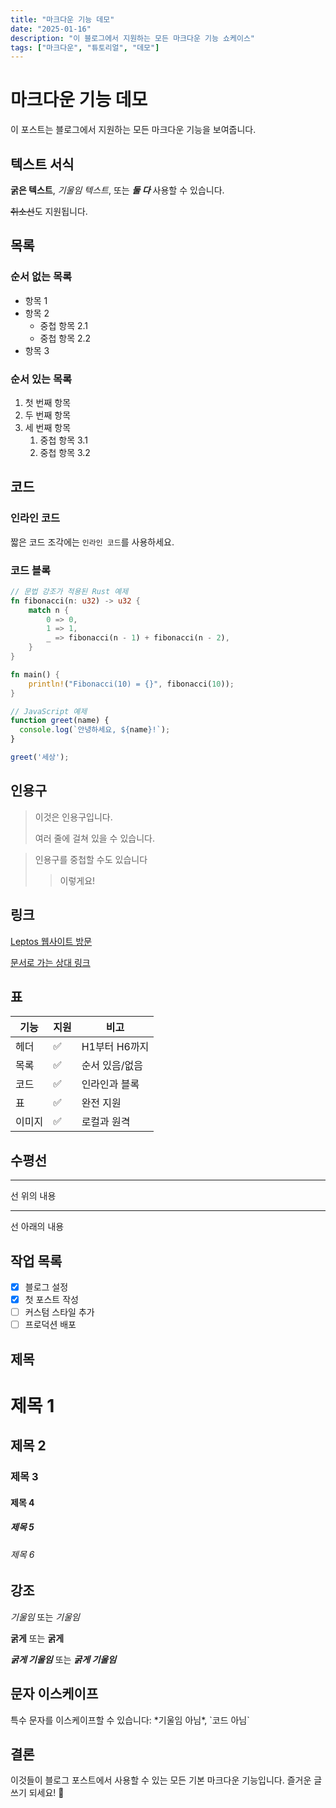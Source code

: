 ```yaml
---
title: "마크다운 기능 데모"
date: "2025-01-16"
description: "이 블로그에서 지원하는 모든 마크다운 기능 쇼케이스"
tags: ["마크다운", "튜토리얼", "데모"]
---
```


# 마크다운 기능 데모

이 포스트는 블로그에서 지원하는 모든 마크다운 기능을 보여줍니다.

## 텍스트 서식

**굵은 텍스트**, *기울임 텍스트*, 또는 ***둘 다*** 사용할 수 있습니다.

~~취소선~~도 지원됩니다.

## 목록

### 순서 없는 목록

- 항목 1
- 항목 2
  - 중첩 항목 2.1
  - 중첩 항목 2.2
- 항목 3

### 순서 있는 목록

1. 첫 번째 항목
2. 두 번째 항목
3. 세 번째 항목
   1. 중첩 항목 3.1
   2. 중첩 항목 3.2

## 코드

### 인라인 코드

짧은 코드 조각에는 `인라인 코드`를 사용하세요.

### 코드 블록

```rust
// 문법 강조가 적용된 Rust 예제
fn fibonacci(n: u32) -> u32 {
    match n {
        0 => 0,
        1 => 1,
        _ => fibonacci(n - 1) + fibonacci(n - 2),
    }
}

fn main() {
    println!("Fibonacci(10) = {}", fibonacci(10));
}
```

```javascript
// JavaScript 예제
function greet(name) {
  console.log(`안녕하세요, ${name}!`);
}

greet('세상');
```

## 인용구

> 이것은 인용구입니다.
> 
> 여러 줄에 걸쳐 있을 수 있습니다.

> 인용구를 중첩할 수도 있습니다
> > 이렇게요!

## 링크

[Leptos 웹사이트 방문](https://leptos.dev)

[문서로 가는 상대 링크](../docs/markdown-guide.md)

## 표

| 기능 | 지원 | 비고 |
|------|------|------|
| 헤더 | ✅ | H1부터 H6까지 |
| 목록 | ✅ | 순서 있음/없음 |
| 코드 | ✅ | 인라인과 블록 |
| 표 | ✅ | 완전 지원 |
| 이미지 | ✅ | 로컬과 원격 |

## 수평선

---

선 위의 내용

---

선 아래의 내용

## 작업 목록

- [x] 블로그 설정
- [x] 첫 포스트 작성
- [ ] 커스텀 스타일 추가
- [ ] 프로덕션 배포

## 제목

# 제목 1
## 제목 2
### 제목 3
#### 제목 4
##### 제목 5
###### 제목 6

## 강조

*기울임* 또는 _기울임_

**굵게** 또는 __굵게__

***굵게 기울임*** 또는 ___굵게 기울임___

## 문자 이스케이프

특수 문자를 이스케이프할 수 있습니다: \*기울임 아님\*, \`코드 아님\`

## 결론

이것들이 블로그 포스트에서 사용할 수 있는 모든 기본 마크다운 기능입니다. 즐거운 글쓰기 되세요! 🚀
